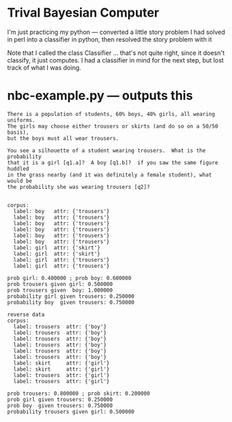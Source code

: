# Trival Bayesian Computer

I'm just practicing my python — converted a little story problem I had solved in perl into a classifier in python, then resolved the story problem with it

Note that I called the class Classifier … that's not quite right, since it doesn't classify, it just computes.  I had a classifier in mind for the next step, but lost track of what I was doing.

# nbc-example.py — outputs this

    There is a population of students, 60% boys, 40% girls, all wearing uniforms.
    The girls may choose either trousers or skirts (and do so on a 50/50 basis),
    but the boys must all wear trousers.

    You see a silhouette of a student wearing trousers.  What is the probability
    that it is a girl [q1.a]?  A boy [q1.b]?  if you saw the same figure huddled
    in the grass nearby (and it was definitely a female student), what would be
    the probability she was wearing trousers [q2]?


    corpus:
      label: boy   attr: {'trousers'}
      label: boy   attr: {'trousers'}
      label: boy   attr: {'trousers'}
      label: boy   attr: {'trousers'}
      label: boy   attr: {'trousers'}
      label: boy   attr: {'trousers'}
      label: girl  attr: {'skirt'}
      label: girl  attr: {'skirt'}
      label: girl  attr: {'trousers'}
      label: girl  attr: {'trousers'}

    prob girl: 0.400000 ; prob boy: 0.600000
    prob trousers given girl: 0.500000
    prob trousers given  boy: 1.000000
    probability girl given trousers: 0.250000
    probability boy  given trousers: 0.750000

    reverse data
    corpus:
      label: trousers  attr: {'boy'}
      label: trousers  attr: {'boy'}
      label: trousers  attr: {'boy'}
      label: trousers  attr: {'boy'}
      label: trousers  attr: {'boy'}
      label: trousers  attr: {'boy'}
      label: skirt     attr: {'girl'}
      label: skirt     attr: {'girl'}
      label: trousers  attr: {'girl'}
      label: trousers  attr: {'girl'}

    prob trousers: 0.800000 ; prob skirt: 0.200000
    prob girl given trousers: 0.250000
    prob boy  given trousers: 0.750000
    probability trousers given girl: 0.500000
